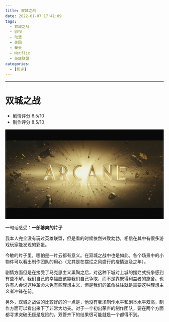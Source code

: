 ```yaml
---
title: 双城之战
date: 2022-01-07 17:41:09
tags:
  - 双城之战
  - 影视
  - 动漫
  - 美国
  - 拳头
  - Netflix
  - 英雄联盟
categories:
  - [影评]
---
```


---

# 双城之战

- 剧情评分 6.5/10
- 制作评分 8.5/10

<!-- more -->

![](/image/2022-01-07-17-47-13.png)

一句话感受：**一部够爽的片子**

我本人完全没有玩过英雄联盟，但是看的时候依然兴致勃勃，相信在其中有很多游戏玩家能发现的彩蛋。

今敏的片子里，哪怕是一片云都有意义。在双城之战中也是如此。各个场景中的小物件可以看出制作团队的用心（尤其是在摆烂之风盛行的疫情波及之年）。

剧情方面但是在接受了马克思主义熏陶之后，对这种下城对上城的摆烂式抗争感到有些不解。我们自己的幸福应该靠我们自己争取，而不是靠既得利益者的施舍。也许有人会说这种革命未免有些理想主义，但是我们的革命往往就是需要这种理想主义者冲锋在前。

另外，双城之战做的比较好的的一点是，他没有奢求制作水平和剧本水平双高，制作方面可以看出来下了非常大功夫。对于一个初出茅庐的制作团队，要在两个方面都寻求突破无疑是危险的，双管齐下的结果很可能就是一个都得不到。
